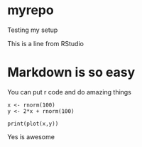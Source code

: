 # myrepo
Testing my setup

This is a line from RStudio

# Markdown is so easy

You can put r code and do amazing things

```{r simulate_data}
x <- rnorm(100)
y <- 2*x + rnorm(100)

print(plot(x,y))
```
Yes is awesome
